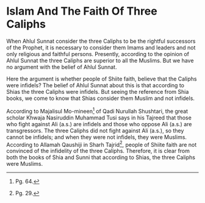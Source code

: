 Islam And The Faith Of Three Caliphs
====================================

When Ahlul Sunnat consider the three Caliphs to be the rightful
successors of the Prophet, it is necessary to consider them Imams and
leaders and not only religious and faithful persons. Presently,
according to the opinion of Ahlul Sunnat the three Caliphs are superior
to all the Muslims. But we have no argument with the belief of Ahlul
Sunnat.

Here the argument is whether people of Shiite faith, believe that the
Caliphs were infidels? The belief of Ahlul Sunnat about this is that
according to Shias the three Caliphs were infidels. But seeing the
reference from Shia books, we come to know that Shias consider them
Muslim and not infidels.

According to Majalisul Mo-mineen[^1] of Qadi Nurullah Shushtari, the
great scholar Khwaja Nasiruddin Muhammad Tusi says in his Tajreed that
those who fight against Ali (a.s.) are infidels and those who oppose Ali
(a.s.) are transgressors. The three Caliphs did not fight against Ali
(a.s.), so they cannot be infidels; and when they were not infidels,
they were Muslims. According to Allamah Qaushiji in Sharh Tajrid[^2],
people of Shiite faith are not convinced of the infidelity of the three
Caliphs. Therefore, it is clear from both the books of Shia and Sunni
that according to Shias, the three Caliphs were Muslims.

[^1]: Pg. 64.

[^2]: Pg. 29.


